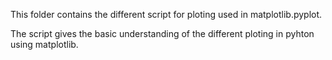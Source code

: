 This folder contains the different
script for ploting used in matplotlib.pyplot. 

The script gives the basic understanding of the different ploting in pyhton using matplotlib.
